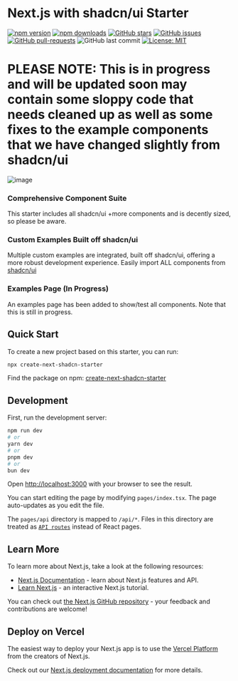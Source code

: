 # Next.js with shadcn/ui Starter
[![npm version](https://img.shields.io/npm/v/create-next-shadcn-starter.svg)](https://www.npmjs.com/package/create-next-shadcn-starter)
[![npm downloads](https://img.shields.io/npm/dt/create-next-shadcn-starter.svg)](https://www.npmjs.com/package/create-next-shadcn-starter)
[![GitHub stars](https://img.shields.io/github/stars/BankkRoll/next-shadcn-starter.svg?style=social&label=Star&maxAge=2592000)](https://GitHub.com/BankkRoll/next-shadcn-starter/stargazers/)
[![GitHub issues](https://img.shields.io/github/issues/BankkRoll/next-shadcn-starter.svg)](https://GitHub.com/BankkRoll/next-shadcn-starter/issues/)
[![GitHub pull-requests](https://img.shields.io/github/issues-pr/BankkRoll/next-shadcn-starter.svg)](https://GitHub.com/BankkRoll/next-shadcn-starter/pulls/)
![GitHub last commit](https://img.shields.io/github/last-commit/BankkRoll/next-shadcn-starter.svg)
[![License: MIT](https://img.shields.io/badge/License-MIT-yellow.svg)](https://opensource.org/licenses/MIT)

# PLEASE NOTE: This is in progress and will be updated soon may contain some sloppy code that needs cleaned up as well as some fixes to the example components that we have changed slightly from shadcn/ui
![image](https://github.com/BankkRoll/next-shadcn-starter/assets/106103625/e2ece07f-147d-44a5-a6dc-e0341f5c3051)

### Comprehensive Component Suite

This starter includes all shadcn/ui +more components and is decently sized, so please be aware.

### Custom Examples Built off shadcn/ui

Multiple custom examples are integrated, built off shadcn/ui, offering a more robust development experience. Easily import ALL components from [shadcn/ui](./src/components/shadcn/ui/index.tsx)

### Examples Page (In Progress)

An examples page has been added to show/test all components. Note that this is still in progress.

## Quick Start

To create a new project based on this starter, you can run:

```bash
npx create-next-shadcn-starter
```

Find the package on npm: [create-next-shadcn-starter](https://www.npmjs.com/package/create-next-shadcn-starter)

## Development

First, run the development server:

```bash
npm run dev
# or
yarn dev
# or
pnpm dev
# or
bun dev
```

Open [http://localhost:3000](http://localhost:3000) with your browser to see the result.

You can start editing the page by modifying `pages/index.tsx`. The page auto-updates as you edit the file.

The `pages/api` directory is mapped to `/api/*`. Files in this directory are treated as [`API routes`](https://nextjs.org/docs/api-routes/introduction) instead of React pages.

## Learn More

To learn more about Next.js, take a look at the following resources:

- [Next.js Documentation](https://nextjs.org/docs) - learn about Next.js features and API.
- [Learn Next.js](https://nextjs.org/learn) - an interactive Next.js tutorial.

You can check out [the Next.js GitHub repository](https://github.com/vercel/next.js/) - your feedback and contributions are welcome!

## Deploy on Vercel

The easiest way to deploy your Next.js app is to use the [Vercel Platform](https://vercel.com/new?utm_medium=default-template&filter=next.js&utm_source=create-next-app&utm_campaign=create-next-app-readme) from the creators of Next.js.

Check out our [Next.js deployment documentation](https://nextjs.org/docs/deployment) for more details.
